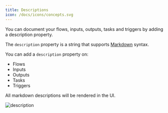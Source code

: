```yaml
---
title: Descriptions
icon: /docs/icons/concepts.svg
---
```


You can document your flows, inputs, outputs, tasks and triggers by adding a description property.

The `description` property is a string that supports [Markdown](https://en.wikipedia.org/wiki/Markdown) syntax.

You can add a `description` property on:
- Flows
- Inputs
- Outputs
- Tasks
- Triggers

All markdown descriptions will be rendered in the UI.

![description](/docs/concepts/description.png)

